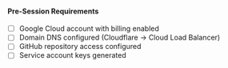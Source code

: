#### Pre-Session Requirements

- [ ] Google Cloud account with billing enabled
- [ ] Domain DNS configured (Cloudflare → Cloud Load Balancer)
- [ ] GitHub repository access configured
- [ ] Service account keys generated
